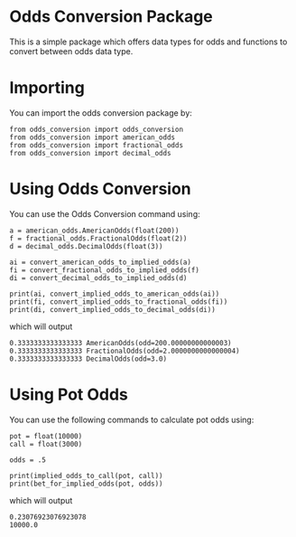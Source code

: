 # Odds Conversion Package

This is a simple package which offers data types for odds and functions to convert between odds data type. 

# Importing

You can import the odds conversion package by:
``` 
from odds_conversion import odds_conversion
from odds_conversion import american_odds
from odds_conversion import fractional_odds
from odds_conversion import decimal_odds
```

# Using Odds Conversion

You can use the Odds Conversion command using:
```
a = american_odds.AmericanOdds(float(200))
f = fractional_odds.FractionalOdds(float(2))
d = decimal_odds.DecimalOdds(float(3))

ai = convert_american_odds_to_implied_odds(a)
fi = convert_fractional_odds_to_implied_odds(f)
di = convert_decimal_odds_to_implied_odds(d)

print(ai, convert_implied_odds_to_american_odds(ai))
print(fi, convert_implied_odds_to_fractional_odds(fi))
print(di, convert_implied_odds_to_decimal_odds(di))
```
which will output
```
0.3333333333333333 AmericanOdds(odd=200.00000000000003)
0.3333333333333333 FractionalOdds(odd=2.0000000000000004)
0.3333333333333333 DecimalOdds(odd=3.0)
```

# Using Pot Odds

You can use the following commands to calculate pot odds using:
```
pot = float(10000)
call = float(3000)

odds = .5

print(implied_odds_to_call(pot, call))
print(bet_for_implied_odds(pot, odds))
```
which will output
```
0.23076923076923078
10000.0
```
